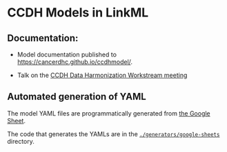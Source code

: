 # CCDH Models in LinkML

## Documentation:

* Model documentation published to https://cancerdhc.github.io/ccdhmodel/.

* Talk on the [CCDH Data Harmonization Workstream meeting](https://docs.google.com/document/d/13PMvYlstQ9BNr_Br1HzZ9n7etkz5nCKxp_RbF0cL4n0)

## Automated generation of YAML

The model YAML files are programmatically generated from [the Google Sheet](https://docs.google.com/spreadsheets/d/1oWS7cao-fgz2MKWtyr8h2dEL9unX__0bJrWKv6mQmM4/).

The code that generates the YAMLs are in the [`./generators/google-sheets`](./generators/google-sheets) directory.
